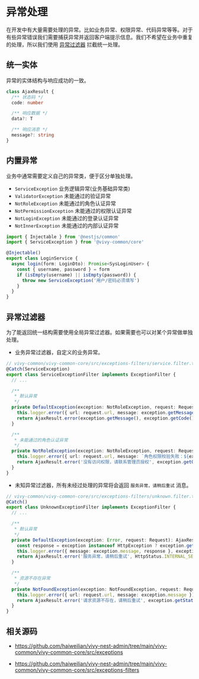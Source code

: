 # 异常处理

在开发中有大量需要处理的异常。比如业务异常、权限异常、代码异常等等。对于有些异常错误我们需要捕获异常并返回客户端提示信息。我们不希望在业务中重复的处理，所以我们使用 [异常过滤器](https://docs.nestjs.com/exception-filters) 拦截统一处理。

## 统一实体

异常的实体结构与响应成功的一致。

```ts
class AjaxResult {
  /** 状态码 */
  code: number

  /** 响应数据 */
  data?: T

  /** 响应消息 */
  message?: string
}
```

## 内置异常

业务中通常需要定义自己的异常类，便于区分单独处理。

- `ServiceException` 业务逻辑异常(业务基础异常类)
- `ValidatorException` 未能通过的验证异常
- `NotRoleException` 未能通过的角色认证异常
- `NotPermissionException` 未能通过的权限认证异常
- `NotLoginException` 未能通过的登录认证异常
- `NotInnerException` 未能通过的内部认证异常

```ts
import { Injectable } from '@nestjs/common'
import { ServiceException } from '@vivy-common/core'

@Injectable()
export class LoginService {
  async login(form: LoginDto): Promise<SysLoginUser> {
    const { username, password } = form
    if (isEmpty(username) || isEmpty(password)) {
      throw new ServiceException('用户/密码必须填写')
    }
  }
}
```

## 异常过滤器

为了能返回统一结构需要使用全局异常过滤器。如果需要也可以对某个异常做单独处理。

- 业务异常过滤器，自定义的业务异常。

```ts
// vivy-common/vivy-common-core/src/exceptions-filters/service.filter.ts
@Catch(ServiceException)
export class ServiceExceptionFilter implements ExceptionFilter {
  // ...

  /**
   * 默认异常
   */
  private DefaultException(exception: NotRoleException, request: Request): AjaxResult {
    this.logger.error({ url: request.url, message: exception.getMessage() })
    return AjaxResult.error(exception.getMessage(), exception.getCode())
  }

  /**
   * 未能通过的角色认证异常
   */
  private NotRoleException(exception: NotRoleException, request: Request): AjaxResult {
    this.logger.error({ url: request.url, message: `角色权限校验失败：${exception.getMessage()}` })
    return AjaxResult.error('没有访问权限，请联系管理员授权', exception.getCode())
  }
}
```

- 未知异常过滤器，所有未经过处理的异常将会返回 `服务异常，请稍后重试` 消息。

```ts
// vivy-common/vivy-common-core/src/exceptions-filters/unknown.filter.ts
@Catch()
export class UnknownExceptionFilter implements ExceptionFilter {
  // ...

  /**
   * 默认异常
   */
  private DefaultException(exception: Error, request: Request): AjaxResult {
    const response = exception instanceof HttpException ? exception.getResponse() : undefined
    this.logger.error({ message: exception.message, response }, exception.stack)
    return AjaxResult.error('服务异常，请稍后重试', HttpStatus.INTERNAL_SERVER_ERROR)
  }

  /**
   * 资源不存在异常
   */
  private NotFoundException(exception: NotFoundException, request: Request): AjaxResult {
    this.logger.error({ url: request.url, message: exception.message })
    return AjaxResult.error('请求资源不存在，请稍后重试', exception.getStatus())
  }
}
```

## 相关源码

- https://github.com/haiweilian/vivy-nest-admin/tree/main/vivy-common/vivy-common-core/src/exceptions

- https://github.com/haiweilian/vivy-nest-admin/tree/main/vivy-common/vivy-common-core/src/exceptions-filters
